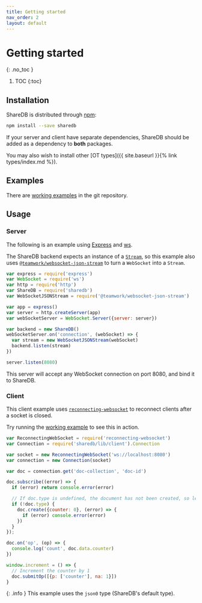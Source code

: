 ```yaml
---
title: Getting started
nav_order: 2
layout: default
---
```


# Getting started
{: .no_toc }

1. TOC
{:toc}

## Installation

ShareDB is distributed through [npm](https://www.npmjs.com/package/sharedb):

```bash
npm install --save sharedb
```

If your server and client have separate dependencies, ShareDB should be added as a dependency to **both** packages.

<!-- TODO: Link to types -->
You may also wish to install other [OT types]({{ site.baseurl }}{% link types/index.md %}).

## Examples

There are [working examples](https://github.com/share/sharedb/tree/master/examples) in the git repository.

## Usage

### Server

The following is an example using [Express](https://expressjs.com/) and [ws](https://github.com/websockets/ws).

The ShareDB backend expects an instance of a [`Stream`](https://nodejs.org/api/stream.html), so this example also uses [`@teamwork/websocket-json-stream`](https://www.npmjs.com/package/@teamwork/websocket-json-stream) to turn a `WebSocket` into a `Stream`.

```js
var express = require('express')
var WebSocket = require('ws')
var http = require('http')
var ShareDB = require('sharedb')
var WebSocketJSONStream = require('@teamwork/websocket-json-stream')

var app = express()
var server = http.createServer(app)
var webSocketServer = WebSocket.Server({server: server})

var backend = new ShareDB()
webSocketServer.on('connection', (webSocket) => {
  var stream = new WebSocketJSONStream(webSocket)
  backend.listen(stream)
})

server.listen(8080)
```

This server will accept any WebSocket connection on port 8080, and bind it to ShareDB.

<!-- TODO: Link to DB adapters -->
<!-- TODO: Link to middleware -->
<!-- TODO: Explain req argument and agent.custom -->

### Client

This client example uses [`reconnecting-websocket`](https://www.npmjs.com/package/reconnecting-websocket) to reconnect clients after a socket is closed.

Try running the [working example](https://github.com/share/sharedb/tree/master/examples/counter) to see this in action.

```js
var ReconnectingWebSocket = require('reconnecting-websocket')
var Connection = require('sharedb/lib/client').Connection

var socket = new ReconnectingWebSocket('ws://localhost:8080')
var connection = new Connection(socket)

var doc = connection.get('doc-collection', 'doc-id')

doc.subscribe((error) => {
  if (error) return console.error(error)

  // If doc.type is undefined, the document has not been created, so let's create it
  if (!doc.type) {
    doc.create({counter: 0}, (error) => {
      if (error) console.error(error)
    })
  }
});

doc.on('op', (op) => {
  console.log('count', doc.data.counter)
})

window.increment = () => {
  // Increment the counter by 1
  doc.submitOp([{p: ['counter'], na: 1}])
}
```

<!-- TODO: Link to types/json0 -->
<!-- TODO: Add more details on subscribe / create / submitOp / on('op') -->

{: .info }
This example uses the `json0` type (ShareDB's default type).
